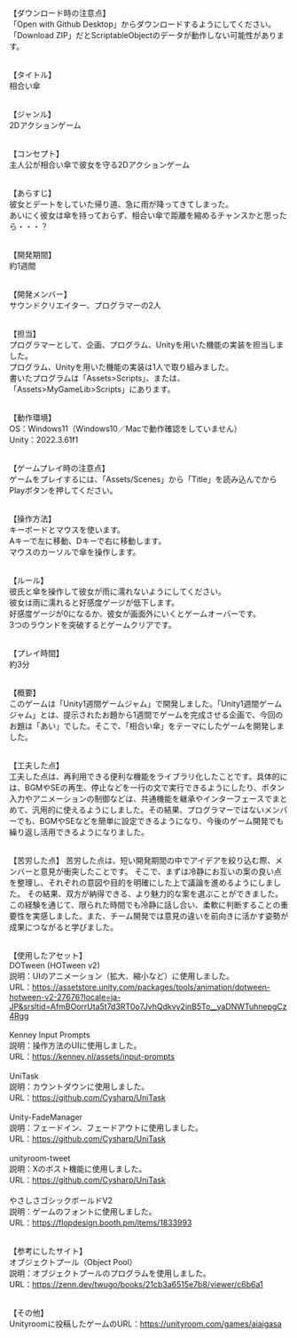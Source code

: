 【ダウンロード時の注意点】</br>
「Open with Github Desktop」からダウンロードするようにしてください。</br>
「Download ZIP」だとScriptableObjectのデータが動作しない可能性があります。</br>
</br>

【タイトル】</br>
相合い傘</br>
</br>

【ジャンル】</br>
2Dアクションゲーム</br>
</br>

【コンセプト】</br>
主人公が相合い傘で彼女を守る2Dアクションゲーム</br>
</br>

【あらすじ】</br>
彼女とデートをしていた帰り道、急に雨が降ってきてしまった。</br>
あいにく彼女は傘を持っておらず、相合い傘で距離を縮めるチャンスかと思ったら・・・？</br>
</br>

【開発期間】</br>
約1週間</br>
</br>

【開発メンバー】</br>
サウンドクリエイター、プログラマーの2人</br>
</br>

【担当】</br>
プログラマーとして、企画、プログラム、Unityを用いた機能の実装を担当しました。</br>
プログラム、Unityを用いた機能の実装は1人で取り組みました。</br>
書いたプログラムは「Assets>Scripts」、または、「Assets>MyGameLib>Scripts」にあります。</br>
</br>

【動作環境】</br>
OS：Windows11（Windows10／Macで動作確認をしていません）</br>
Unity：2022.3.61f1</br>
</br>

【ゲームプレイ時の注意点】</br>
ゲームをプレイするには、「Assets/Scenes」から「Title」を読み込んでからPlayボタンを押してください。</br>
</br>

【操作方法】</br>
キーボードとマウスを使います。</br>
Aキーで左に移動、Dキーで右に移動します。</br>
マウスのカーソルで傘を操作します。</br>
</br>

【ルール】</br>
彼氏と傘を操作して彼女が雨に濡れないようにしてください。</br>
彼女は雨に濡れると好感度ゲージが低下します。</br>
好感度ゲージが0になるか、彼女が画面外にいくとゲームオーバーです。</br>
3つのラウンドを突破するとゲームクリアです。</br>
</br>

【プレイ時間】</br>
約3分</br>
 </br>
 
【概要】</br>
このゲームは「Unity1週間ゲームジャム」で開発しました。「Unity1週間ゲームジャム」とは、提示されたお題から1週間でゲームを完成させる企画で、今回のお題は「あい」でした。そこで、「相合い傘」をテーマにしたゲームを開発しました。</br>
</br>

【工夫した点】</br>
工夫した点は、再利用できる便利な機能をライブラリ化したことです。具体的には、BGMやSEの再生、停止などを一行の文で実行できるようにしたり、ボタン入力やアニメーションの制御などは、共通機能を継承やインターフェースでまとめて、汎用的に使えるようにしました。その結果、プログラマーではないメンバーでも、BGMやSEなどを簡単に設定できるようになり、今後のゲーム開発でも繰り返し活用できるようになりました。</br>
</br>

【苦労した点】
苦労した点は、短い開発期間の中でアイデアを絞り込む際、メンバーと意見が衝突したことです。
そこで、まずは冷静にお互いの案の良い点を整理し、それぞれの意図や目的を明確にした上で議論を進めるようにしました。
その結果、双方が納得できる、より魅力的な案を選ぶことができました。
この経験を通じて、限られた時間でも冷静に話し合い、柔軟に判断することの重要性を実感しました。また、チーム開発では意見の違いを前向きに活かす姿勢が成果につながると学びました。</br>
 </br>
 
【使用したアセット】</br>
DOTween (HOTween v2)</br>
説明：UIのアニメーション（拡大、縮小など）に使用しました。</br>
URL：https://assetstore.unity.com/packages/tools/animation/dotween-hotween-v2-27676?locale=ja-JP&srsltid=AfmBOorrUta5t7d3RT0o7JvhQdkvy2inB5To__yaDNWTuhnepgCz4Rgg</br>
</br>
Kenney Input Prompts</br>
説明：操作方法のUIに使用しました。</br>
URL：https://kenney.nl/assets/input-prompts</br>
</br>
UniTask</br>
説明：カウントダウンに使用しました。</br>
URL：https://github.com/Cysharp/UniTask</br>
</br>
Unity-FadeManager</br>
説明：フェードイン、フェードアウトに使用しました。</br>
URL：https://github.com/Cysharp/UniTask</br>
</br>
unityroom-tweet</br>
説明：Xのポスト機能に使用しました。</br>
URL：https://github.com/Cysharp/UniTask</br>
</br>
やさしさゴシックボールドV2</br>
説明：ゲームのフォントに使用しました。</br>
URL：https://flopdesign.booth.pm/items/1833993</br>
</br>

【参考にしたサイト】</br>
オブジェクトプール（Object Pool）</br>
説明：オブジェクトプールのプログラムを使用しました。</br>
URL：https://zenn.dev/twugo/books/21cb3a6515e7b8/viewer/c6b6a1</br>
</br>

【その他】</br>
Unityroomに投稿したゲームのURL：https://unityroom.com/games/aiaigasa</br>
